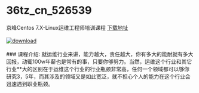 # 36tz_cn_526539
京峰Centos 7.X-Linux运维工程师培训课程
[下载地址](http://www.36tz.cn/article/526539 "下载地址")
<br/></br>[![download](http://36tz.cn/muke_img/2019_08_1-82-300x122.png "下载地址")](http://www.36tz.cn/article/526539 "下载地址")
<br/></br>### 课程介绍:
就运维行业来讲，能力越大，责任越大，你有多大的能耐就有多大回报，动辄100w年薪也是常有的事，只要你够努力。当然，运维这个行业和其它行业**大的区别在于运维这个行业的行业瓶颈非常高，任何一个领域都可以够你研究3，5年，而其涉及的领域又是如此宽泛，就不担心个人的能力在这个行业会迅速遇到职业瓶颈。


